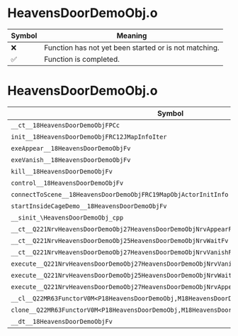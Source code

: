 # HeavensDoorDemoObj.o
| Symbol | Meaning 
| ------------- | ------------- 
| :x: | Function has not yet been started or is not matching. 
| :white_check_mark: | Function is completed. 


# HeavensDoorDemoObj.o
| Symbol | Decompiled? |
| ------------- | ------------- |
| `__ct__18HeavensDoorDemoObjFPCc` | :x: |
| `init__18HeavensDoorDemoObjFRC12JMapInfoIter` | :x: |
| `exeAppear__18HeavensDoorDemoObjFv` | :x: |
| `exeVanish__18HeavensDoorDemoObjFv` | :x: |
| `kill__18HeavensDoorDemoObjFv` | :x: |
| `control__18HeavensDoorDemoObjFv` | :x: |
| `connectToScene__18HeavensDoorDemoObjFRC19MapObjActorInitInfo` | :x: |
| `startInsideCageDemo__18HeavensDoorDemoObjFv` | :x: |
| `__sinit_\HeavensDoorDemoObj_cpp` | :x: |
| `__ct__Q221NrvHeavensDoorDemoObj27HeavensDoorDemoObjNrvAppearFv` | :x: |
| `__ct__Q221NrvHeavensDoorDemoObj25HeavensDoorDemoObjNrvWaitFv` | :x: |
| `__ct__Q221NrvHeavensDoorDemoObj27HeavensDoorDemoObjNrvVanishFv` | :x: |
| `execute__Q221NrvHeavensDoorDemoObj27HeavensDoorDemoObjNrvVanishCFP5Spine` | :x: |
| `execute__Q221NrvHeavensDoorDemoObj25HeavensDoorDemoObjNrvWaitCFP5Spine` | :x: |
| `execute__Q221NrvHeavensDoorDemoObj27HeavensDoorDemoObjNrvAppearCFP5Spine` | :x: |
| `__cl__Q22MR63FunctorV0M<P18HeavensDoorDemoObj,M18HeavensDoorDemoObjFPCvPv_v>CFv` | :x: |
| `clone__Q22MR63FunctorV0M<P18HeavensDoorDemoObj,M18HeavensDoorDemoObjFPCvPv_v>CFP7JKRHeap` | :x: |
| `__dt__18HeavensDoorDemoObjFv` | :x: |
